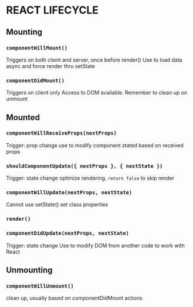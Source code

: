 # REACT LIFECYCLE
## Mounting
### `componentWillMount()`
Triggers on both client and server, once before render()
Use to load data async and force render thru setState

### `componentDidMount()`
Triggers on client only
Access to DOM available. Remember to clean up on unmount

## Mounted
### `componentWillReceiveProps(nextProps)`
Trigger: prop change
use to modify component stated based on received props

### `shouldComponentUpdate({ nextProps }, { nextState })`
Trigger: state change
optimize rendering. `return false` to skip render

### `componentWillUpdate(nextProps, nextState)`
Cannot use setState()
set class properties

### `render()`

### `componentDidUpdate(nextProps, nextState)`
Trigger: state change
Use to modify DOM from another code to work with React

## Unmounting
### `componentWillUnmount()`
clean up, usually based on componentDidMount actions
